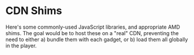 # CDN Shims
Here's some commonly-used JavaScript libraries, and appropriate AMD shims. The goal would be to host these on a "real" CDN, preventing the need to either a) bundle them with each gadget, or b) load them all globally in the player.
